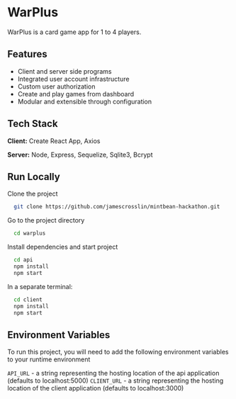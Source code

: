# WarPlus

WarPlus is a card game app for 1 to 4 players.

## Features

- Client and server side programs
- Integrated user account infrastructure
- Custom user authorization
- Create and play games from dashboard
- Modular and extensible through configuration

## Tech Stack

**Client:** Create React App, Axios

**Server:** Node, Express, Sequelize, Sqlite3, Bcrypt

## Run Locally

Clone the project

```bash
  git clone https://github.com/jamescrosslin/mintbean-hackathon.git
```

Go to the project directory

```bash
  cd warplus
```

Install dependencies and start project

```bash
  cd api
  npm install
  npm start
```

In a separate terminal:

```bash
  cd client
  npm install
  npm start
```

## Environment Variables

To run this project, you will need to add the following environment variables to your runtime environment

`API_URL` - a string representing the hosting location of the api application (defaults to localhost:5000)
`CLIENT_URL` - a string representing the hosting location of the client application (defaults to localhost:3000)
